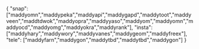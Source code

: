 {
  "snap":  ["maddyomn","maddypeka","maddyapi","maddygapd","maddytoot","maddyveen","maddtdwok","maddyopra","maddyyaso","maddyom","maddyomn","maddyocd","maddyomg","maddyokra","maddyrank"],
  "insta": ["maddyhary","maddywory","maddyvanes","maddygeom","maddyfreex"],
  "tele":  ["maddyfarn","maddygon","maddytbd","maddytbd","maddygon"]
}
